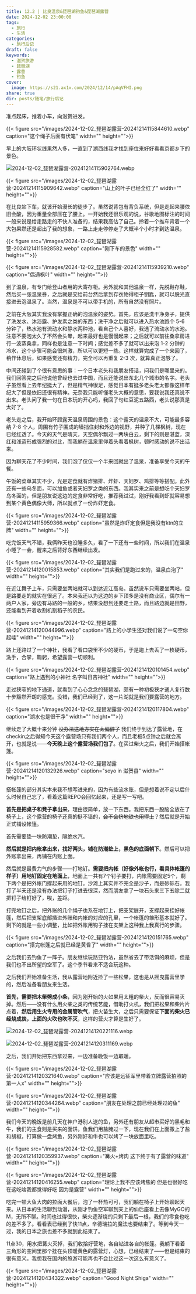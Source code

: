 ```yaml
---
title: 12.2 | 比良温泉&琵琶湖钓鱼&琵琶湖露营
date: 2024-12-02 23:00:00
tags:
  - 旅行
  - 生活
categories:
  - 旅行后记
draft: false
keywords:
  - 滋贺旅游
  - 琵琶湖
  - 露营
  - 钓鱼
cover:
  image: https://s21.ax1x.com/2024/12/14/pAqVFHI.png
share: true
dir: posts/随笔/旅行后记
---
```


准点起床，推着小车，向滋贺进发。

{{< figure src="/images/2024-12-02_琵琶湖露营-20241214115844610.webp" caption="这个绳子后面有伏笔" width="" height="">}}

早上的大阪环状线果然人多，一直到了湖西线我才找到座位来好好看看京都乡下的景色。

![2024-12-02_琵琶湖露营-20241214115902764.webp](/images/2024-12-02_%E7%90%B5%E7%90%B6%E6%B9%96%E9%9C%B2%E8%90%A5-20241214115902764.webp)

{{< figure src="/images/2024-12-02_琵琶湖露营-20241214115909642.webp" caption="山上的叶子已经全红了" width="" height="">}}

在比良站下车，就该开始漫长的徒步了。虽然说背包有背负系统，但是走起来腰依旧会酸，因为重量全部压在了腰上。一开始我还很乐观的说，谷歌地图标注的时间一般来说是给走路走的不快人准备的，结果我高估了自己。拎着一个推车背着一个大包果然还是超出了我的想象，一路上走走停停走了大概半个小时才到达温泉。

{{< figure src="/images/2024-12-02_琵琶湖露营-20241214115928582.webp" caption="刚下车的景色" width="" height="">}}

{{< figure src="/images/2024-12-02_琵琶湖露营-20241214115939210.webp" caption="偶遇枫叶" width="" height="">}}

到了温泉，有专门给登山者用的大寄存柜。另外就和其他温泉一样，先脱鞋存鞋，然后买一张温泉券，之后就是交给前台然后拿到存衣物得柜子钥匙，就可以脱光直接进去泡温泉了。当然，温泉是不可以带手机的，所有自然没有照片。

之前在大阪其实我没有掌握正确的泡温泉的姿势。首先，应该是洗干净身子，提供了洗发水、沐浴露、护发素之类的东西；洗干净之后就可以进入热水池跑个 5-6 分钟了，热水池有流动水和静水两种池，看自己个人喜好，我选了流动水的水池。注意不要泡太久了不然会头晕，起来最好也是慢慢起来；之后就可以前往桑拿房进行一波蒸桑拿，同样也是注意一下时间；感觉差不多了就可以出来泡 1-2 分钟的冷水，这个步骤可能会很刺激，所以可以更短一些。这样就算完成了一个来回了，稍作休息后，如果感觉还有精力，完全可以再重复 2-3 次，就算真正泡够了。

中间还碰到了个很有意思的事：一个日本老头和我朋友搭话，问我们是哪里来的。我们回答完之后他说他曾经也去过中国，而且还能说出东北几个城市的名字。老头子虽然看上去年纪挺大了，但是精气神很足，感觉日本有挺多老头老太都像这样年纪大了但是依旧还很有精神。无奈我只能听懂老头大概的意思，要我说我还真说不出来。老头问了我一句在日本玩的开心吗，我回了句红豆泥五路西，老头说那真是太好了。

老头走之后，我开始环顾露天温泉周围的景色：这个露天的温泉不大，可能最多容纳 7-8 个人，周围有竹子围成的墙挡住封和外边的视野，并种了几棵枫树，现在已经红透了。今天的天气是晴天，天空偶尔飘过一两块白云，剩下的则是湛蓝，深红和浅蓝形成强烈的对比，而我躺在温泉里仰着头看着枫树，顿时感动的说不出话来。

因为聊天花了不少时间，我们泡了仅仅一个半来回就出了温泉，准备享受今天的午餐。

午饭的菜单其实不少，光是定食就有炸猪排、炸虾、天妇罗、鸡排等等搭配。此外还有一些乌冬面，可以加鱼或者天妇罗之类的东西。我其实来之前是想吃个天妇罗乌冬面的，但是朋友说这边的定食非常好吃，推荐我试试，刚好我看到虾就容易想到某个黄色偶像大师，所以就点了一份炸虾定食。

{{< figure src="/images/2024-12-02_琵琶湖露营-20241214115959366.webp" caption="虽然是炸虾定食但是我没有ktn的立牌" width="" height="">}}

吃完饭天气不错，我俩昨天也没睡多久，看了一下还有一些时间，所以我们在温泉小睡了一会，醒来之后背好东西继续出发。

{{< figure src="/images/2024-12-02_琵琶湖露营-20241214120015853.webp" caption="其实我们是跑过来的，温泉白泡了" width="" height="">}}

在近江舞子上车，只需要坐两站就可以到达近江高岛。虽然说车只需要坐两站，但是路要走的就实在很远了。本来我还以为这边的乡下顶多是没有商业区，偶尔有一两户人家，旁边有马路的一般的乡，结果没想到还要走土路，而且路边就是田野，还能看到开着收割机割稻子的农民。

{{< figure src="/images/2024-12-02_琵琶湖露营-20241214120044996.webp" caption="路上的小学生还对我们说了一句空你起哇" width="" height="">}}

路上还路过了一个神社，我看了看口袋里不少的硬币，于是跑上去丢了一枚硬币，洗手，合掌，鞠躬，希望露营一切顺利。

{{< figure src="/images/2024-12-02_琵琶湖露营-20241214120101454.webp" caption="路上遇到的小神社 名字叫日吉神社" width="" height="">}}

走过狭窄的地下通道，就看到了心心念念的琵琶湖，颇有一种初极狭才通人复行数十步豁然开朗的感觉。没错，我们已经到了，这一片湖就是我们要露营的地方。

{{< figure src="/images/2024-12-02_琵琶湖露营-20241214120117804.webp" caption="湖水也是很干净" width="" height="">}}

继续走了大概十来分钟 ~~没办法这地方实在太偏僻了~~ 我们终于到达了露营地，在checkin之后得知今天这个露营场只有我们两个人，而且老板5点钟之后就会离开，也就是说——**今天晚上这个露营场我们包了**。在买过柴火之后，我们开始搭帐篷。

{{< figure src="/images/2024-12-02_琵琶湖露营-20241214120132926.webp" caption="soyo in 滋贺县" width="" height="">}}

搭帐篷的部分其实本来我不想写进来的，因为有些流水账，但是想着说不定以后什么时候自己忘了，看着这篇REPO会回忆起来，还是写一写吧。

**首先是把桌子和凳子拿出来**，理由很简单，放一下东西。我把东西一股脑全放在了椅子上，这个露营的椅子还真的挺不错的，~~会不会挤地铁也用得上~~？然后就是开始正式铺设帐篷。

首先需要垫一块防潮垫，隔绝水汽。

**然后就是把内帐拿出来，找好两头，铺在防潮垫上，黑色的底面朝下**。然后可以把外账拿出来，再铺在内账上面。

然后就是最费力气的步骤——打地钉。**需要把内帐（好像外帐也行，看具体帐篷的样子）用地钉固定在地面上**，地面上一共有7个钉子要打，内帐需要固定5个，剩下两个是把外帐门撑起来用的地钉。沙滩上其实并不完全是沙子，而是砂砾石。我打了半天还是没有办法把钉子打进去很深，然而朋友拿了一块石头来三下五除二就把钉子给钉好了，唉，差距。

打完地钉之后，把外账的几个绳子也系在地钉上，把支架展开，支撑起来挂好帐篷，然后把支架底部插进外账和内帐的对应的孔里，一个帐篷的雏形基本就好了。剩下的就是一些小调整，比如把外账用钩子挂在支架上这种我上我真行的步骤。

{{< figure src="/images/2024-12-02_琵琶湖露营-20241214120151765.webp" caption="搭完帐篷之后就已经是黄昏了" width="" height="">}}

之后我们去钓鱼了一阵子。朋友继续玩路亚钓法，虽然省去了带活饵的麻烦，但是我们也不出所望的空军了。这个季节看来不适合玩这种。

之后我们开始准备生活，我从露营地附近捡了一些松果，这也是从摇曳露营里学的，然后准备看朋友来生活。

**首先，需要把木柴劈成小条**，因为刚开始的火如果用太粗的柴火，反而很容易灭掉。然后——没有什么用火柴之类的传统艺能，借助打火机，我们把松果和柴片片点着，**然后用生火专用的金属管吹气**，把火苗生大，之后只需要保证**下面的柴火已经烧成炭，上面的火吹也吹不灭**，这样的营火才算是生好了。

![2024-12-02_琵琶湖露营-20241214120221116.webp](/images/2024-12-02_%E7%90%B5%E7%90%B6%E6%B9%96%E9%9C%B2%E8%90%A5-20241214120221116.webp)

![2024-12-02_琵琶湖露营-20241214120311169.webp](/images/2024-12-02_%E7%90%B5%E7%90%B6%E6%B9%96%E9%9C%B2%E8%90%A5-20241214120311169.webp)

之后，我们开始把东西拿过来，一边准备晚饭一边取暖。

{{< figure src="/images/2024-12-02_琵琶湖露营-20241214120321640.webp" caption="应该是远征军里带着立牌露营拍照的第一人x" width="" height="">}}

{{< figure src="/images/2024-12-02_琵琶湖露营-20241214120344264.webp" caption="朋友在处理之前已经处理过的鱼" width="" height="">}}

我们今天的晚饭是前几天在神户港别人送的鱼，另外还有朋友从超市买好的黑毛和牛，我们的主食则是买来的面饼。鱼我们用盐腌过一下，现在我们在上面撒上了盐和胡椒，打算做一盘烤鱼，另外刚好和牛也可以烤了一块放面里吃。

{{< figure src="/images/2024-12-02_琵琶湖露营-20241214120359937.webp" caption="篝火+烤肉 这下终于有了露营的味道" width="" height="">}}

{{< figure src="/images/2024-12-02_琵琶湖露营-20241214120416255.webp" caption="理论上我不应该烤焦的 但是也很好吃 在这吃啥我都觉得好吃 因为是露营" width="" height="">}}

吃完一顿大鱼大肉的拉面大餐后，泡了一杯热可可，我们躺在椅子上开始聊起天来。从日本的生活聊到动漫，从刚才钓鱼空军聊到天上的仙后座看上去像MyGO的M，无所不聊。时间也过得很快，柴火逐渐烧的只剩下最后一根，我们的零食也吃的差不多了。看看表已经到了快11点，辛德瑞拉的魔法也要结束了。等到今天一过，我的日本之旅也差不多就到此结束了。

11点30，用水把篝火灭掉，我们收拾好营地，各自钻进各自的帐篷。我躺下看着三角形的空间里那个挂在头顶暖黄色的露营灯，心想，已经结束了——但是结束的很有意义。我想我在国内的旅游可能再也不会比过这一次这么有意义了。

{{< figure src="/images/2024-12-02_琵琶湖露营-20241214120434322.webp" caption="Good Night Shiga" width="" height="">}}